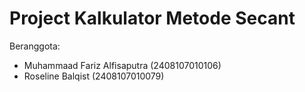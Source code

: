 # Project Kalkulator Metode Secant
Beranggota:
- Muhammaad Fariz Alfisaputra (2408107010106)
- Roseline Balqist (2408107010079)
